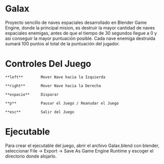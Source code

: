 # Galax
Proyecto sencillo de naves espaciales desarrollado en Blender Game Engine, donde la principal mision, es destruir la mayor cantidad de naves espaciales enemigas, antes de que el tiempo de 30 segundos llegue a 0 y así conseguir la mayor puntuación posible. Cada nave enemiga destruída sumará 100 puntos al total de la puntuación del jugador.

# Controles Del Juego
```
**left**        Mover Nave hacia la Izquierda

**right**       Mover Nave hacia la Derecha

**espacio**     Disparar

**p**           Pausar el Juego / Reanudar el Juego

**esc**         Salir del Juego
```
# Ejecutable
Para crear el ejecutable del juego, abrir el archivo Galax.blend con blender, seleccionar File -> Export -> Save As Game Engine Runtime y escoger el directorio donde alojarlo.
